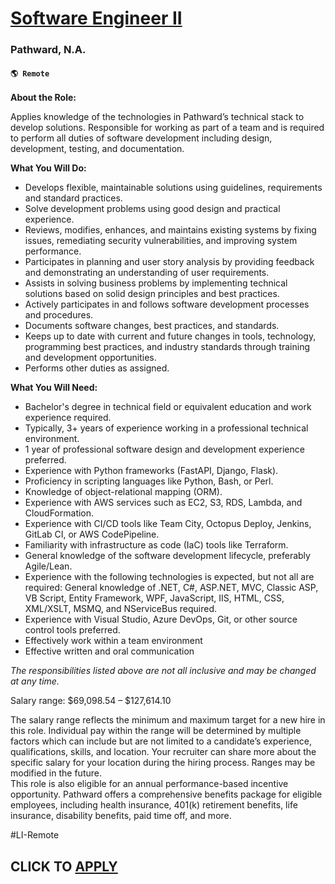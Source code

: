 # [Software Engineer II](https://www.remotewlb.com/apply/software-engineer-ii-125271)  
### Pathward, N.A.  
#### `🌎 Remote`  

**About the Role:**

Applies knowledge of the technologies in Pathward’s technical stack to develop solutions. Responsible for working as part of a team and is required to perform all duties of software development including design, development, testing, and documentation.

**What You Will Do:**

  * Develops flexible, maintainable solutions using guidelines, requirements and standard practices.
  * Solve development problems using good design and practical experience.
  * Reviews, modifies, enhances, and maintains existing systems by fixing issues, remediating security vulnerabilities, and improving system performance.
  * Participates in planning and user story analysis by providing feedback and demonstrating an understanding of user requirements.
  * Assists in solving business problems by implementing technical solutions based on solid design principles and best practices.
  * Actively participates in and follows software development processes and procedures.
  * Documents software changes, best practices, and standards.
  * Keeps up to date with current and future changes in tools, technology, programming best practices, and industry standards through training and development opportunities.
  * Performs other duties as assigned.

**What You Will Need:**

  * Bachelor's degree in technical field or equivalent education and work experience required.
  * Typically, 3+ years of experience working in a professional technical environment.
  * 1 year of professional software design and development experience preferred.
  * Experience with Python frameworks (FastAPI, Django, Flask).
  * Proficiency in scripting languages like Python, Bash, or Perl.
  * Knowledge of object-relational mapping (ORM).
  * Experience with AWS services such as EC2, S3, RDS, Lambda, and CloudFormation.
  * Experience with CI/CD tools like Team City, Octopus Deploy, Jenkins, GitLab CI, or AWS CodePipeline.
  * Familiarity with infrastructure as code (IaC) tools like Terraform.
  * General knowledge of the software development lifecycle, preferably Agile/Lean.
  * Experience with the following technologies is expected, but not all are required: General knowledge of .NET, C#, ASP.NET, MVC, Classic ASP, VB Script, Entity Framework, WPF, JavaScript, IIS, HTML, CSS, XML/XSLT, MSMQ, and NServiceBus required.
  * Experience with Visual Studio, Azure DevOps, Git, or other source control tools preferred.
  * Effectively work within a team environment
  * Effective written and oral communication

_The responsibilities listed above are not all inclusive and may be changed at any time._

Salary range: $69,098.54 – $127,614.10

The salary range reflects the minimum and maximum target for a new hire in this role. Individual pay within the range will be determined by multiple factors which can include but are not limited to a candidate’s experience, qualifications, skills, and location. Your recruiter can share more about the specific salary for your location during the hiring process. Ranges may be modified in the future.  
This role is also eligible for an annual performance-based incentive opportunity. Pathward offers a comprehensive benefits package for eligible employees, including health insurance, 401(k) retirement benefits, life insurance, disability benefits, paid time off, and more.

#LI-Remote

  
## CLICK TO [APPLY](https://www.remotewlb.com/apply/software-engineer-ii-125271)


